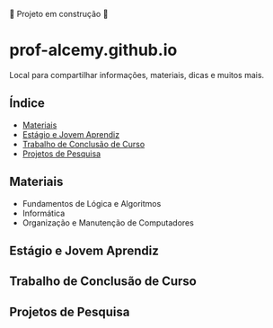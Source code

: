 :construction: Projeto em construção :construction:

# prof-alcemy.github.io
Local para compartilhar informações, materiais, dicas e muitos mais.

## Índice

- [Materiais](#materiais)
- [Estágio e Jovem Aprendiz](#estágio-e-jovem-aprendiz)
- [Trabalho de Conclusão de Curso](#trabalho-de-conclusão-de-curso)
- [Projetos de Pesquisa](#projetos-de-pesquisa)

## Materiais

- Fundamentos de Lógica e Algoritmos
- Informática
- Organização e Manutenção de Computadores

## Estágio e Jovem Aprendiz

## Trabalho de Conclusão de Curso

## Projetos de Pesquisa
